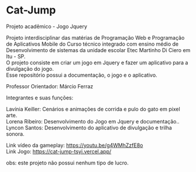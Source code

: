 # Cat-Jump
Projeto acadêmico - Jogo Jquery <br>

Projeto interdisciplinar das matérias de Programação Web e Programação de Aplicativos Mobile do  Curso técnico integrado com ensino médio de Desenvolvimento de sistemas da unidade escolar Etec Martinho Di Ciero em Itu - SP. <br>
O projeto consiste em criar um jogo em Jquery e fazer um aplicativo para a divulgação do jogo.<br>
Esse repositório possui a documentação, o jogo e o aplicativo.<br>

Professor Orientador: Márcio Ferraz<br>

Integrantes e suas funções:<br>

Lavínia Keiller: Cenários e animações de corrida e pulo do gato em pixel arte.<br>
Lorena Ribeiro: Desenvolvimento do Jogo em Jquery e documentação..<br>
Lyncon Santos: Desenvolvimento do aplicativo de divulgação e trilha sonora.<br>

Link vídeo da gameplay: https://youtu.be/g4WMhZzfE8o <br>
Link Jogo: https://cat-jump-tsyi.vercel.app/  <br>

obs: este projeto não possui nenhum tipo de lucro.

